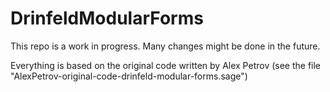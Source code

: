 # DrinfeldModularForms

This repo is a work in progress. Many changes might be done in the future.

Everything is based on the original code written by Alex Petrov (see the file "AlexPetrov-original-code-drinfeld-modular-forms.sage")
